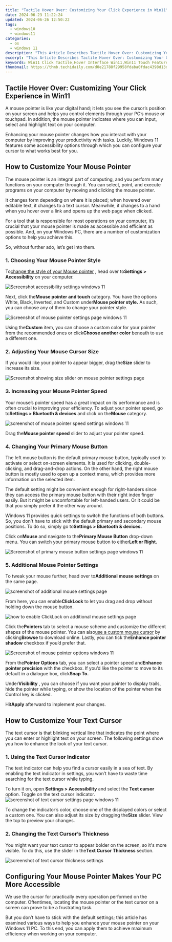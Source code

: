 ```yaml
---
title: "Tactile Hover Over: Customizing Your Click Experience in Win11"
date: 2024-06-23 11:22:24
updated: 2024-06-26 12:50:22
tags:
  - windows10
  - windows11
categories:
  - os
  - windows 11
description: "This Article Describes Tactile Hover Over: Customizing Your Click Experience in Win11"
excerpt: "This Article Describes Tactile Hover Over: Customizing Your Click Experience in Win11"
keywords: Win11 Click Tactile,Hover Interface Win11,Win11 Touch Features,Customize Win11 Hover,Click Enhancement Win11,Win11 Interactive UI,Personalized Win11 Hover
thumbnail: https://thmb.techidaily.com/d0e21788f29958fdaba0fdac4398d13da9177082545009c2bddd22992fae44fc.jpg
---
```


## Tactile Hover Over: Customizing Your Click Experience in Win11

 A mouse pointer is like your digital hand; it lets you see the cursor’s position on your screen and helps you control elements through your PC’s mouse or touchpad. In addition, the mouse pointer indicates where you can input, select and highlight text on your computer.

 Enhancing your mouse pointer changes how you interact with your computer by improving your productivity with tasks. Luckily, Windows 11 features some accessibility options through which you can configure your cursor to what works best for you.

## How to Customize Your Mouse Pointer

 The mouse pointer is an integral part of computing, and you perform many functions on your computer through it. You can select, point, and execute programs on your computer by moving and clicking the mouse pointer.

 It changes form depending on where it is placed; when hovered over editable text, it changes to a text cursor. Meanwhile, it changes to a hand when you hover over a link and opens up the web page when clicked.

 For a tool that is responsible for most operations on your computer, it’s crucial that your mouse pointer is made as accessible and efficient as possible. And, on your Windows PC, there are a number of customization options to help you achieve this.

So, without further ado, let’s get into them.

### 1\. Choosing Your Mouse Pointer Style

 To[change the style of your Mouse pointer](https://www.makeuseof.com/change-your-cursor-on-windows/) , head over to**Settings > Accessibility** on your computer.

![Screenshot accessibility settings windows 11](https://static1.makeuseofimages.com/wordpress/wp-content/uploads/2023/03/screenshot-accessibility-settings-windows-11.jpg)

 Next, click the**Mouse pointer and touch** category. You have the options White, Black, Inverted, and Custom under**Mouse pointer style.** As such, you can choose any of them to change your pointer style.

![Screenshot of mouse pointer settings page windows 11](https://static1.makeuseofimages.com/wordpress/wp-content/uploads/2023/03/screenshot-mouse-pointer-settings-page-windows-11.jpg)

 Using the**Custom** item, you can choose a custom color for your pointer from the recommended ones or click**Choose another color** beneath to use a different one.

### 2\. Adjusting Your Mouse Cursor Size

 If you would like your pointer to appear bigger, drag the**Size** slider to increase its size.

![Screenshot showing size slider on mouse pointer settings page](https://static1.makeuseofimages.com/wordpress/wp-content/uploads/2023/03/screenshot-mouse-pointer-settings-page-windows-11-2.jpg)

### 3\. Increasing your Mouse Pointer Speed

 Your mouse’s pointer speed has a great impact on its performance and is often crucial to improving your efficiency. To adjust your pointer speed, go to**Settings > Bluetooth & devices** and click on the**Mouse** category.

![screenshot of mouse pointer speed settings windows 11](https://static1.makeuseofimages.com/wordpress/wp-content/uploads/2023/03/screenshot-mouse-pointer-speed-settings-windows-11.jpg)

 Drag the**Mouse pointer speed** slider to adjust your pointer speed.

### 4\. Changing Your Primary Mouse Button

 The left mouse button is the default primary mouse button, typically used to activate or select on-screen elements. It is used for clicking, double-clicking, and drag-and-drop actions. On the other hand, the right mouse button is mostly used to open up a context menu, which provides more information on the selected item.

 The default setting might be convenient enough for right-handers since they can access the primary mouse button with their right index finger easily. But it might be uncomfortable for left-handed users. Or it could be that you simply prefer it the other way around.

 Windows 11 provides quick settings to switch the functions of both buttons. So, you don't have to stick with the default primary and secondary mouse positions. To do so, simply go to**Settings > Bluetooth & devices.**

 Click on**Mouse** and navigate to the**Primary Mouse Button** drop-down menu. You can switch your primary mouse button to either**Left or Right.**

![Screenshot of primary mouse button settings page windows 11](https://static1.makeuseofimages.com/wordpress/wp-content/uploads/2023/03/screenshot-primary-mouse-button-settings-page-windows-11.jpg)

### 5\. Additional Mouse Pointer Settings

 To tweak your mouse further, head over to**Additional mouse settings** on the same page.

![screenshot of additional mouse settings page](https://static1.makeuseofimages.com/wordpress/wp-content/uploads/2023/03/screenshot-additional-mouse-settings-page.jpg)

 From here, you can enable**ClickLock** to let you drag and drop without holding down the mouse button.

![how to enable ClickLock on additional mouse settings page](https://static1.makeuseofimages.com/wordpress/wp-content/uploads/2023/03/screenshot-additional-mouse-settings-page-2.jpg)

 Click the**Pointers** tab to select a mouse scheme and customize the different shapes of the mouse pointer. You can also[use a custom mouse cursor](https://www.makeuseof.com/windows-11-custom-mouse-cursor/) by clicking**Browse** to download online. Lastly, you can tick the**Enhance pointer shadow** checkbox if you’d prefer that.

![Screenshot of mouse pointer options windows 11](https://static1.makeuseofimages.com/wordpress/wp-content/uploads/2023/03/screenshot-mouse-pointer-options-windows-11.jpg)

 From the**Pointer Options** tab, you can select a pointer speed and**Enhance pointer precision** with the checkbox. If you’d like the pointer to move to its default in a dialogue box, click**Snap To.**

 Under**Visibility** , you can choose if you want your pointer to display trails, hide the pointer while typing, or show the location of the pointer when the Control key is clicked.

 Hit**Apply** afterward to implement your changes.

## How to Customize Your Text Cursor

 The text cursor is that blinking vertical line that indicates the point where you can enter or highlight text on your screen. The following settings show you how to enhance the look of your text cursor.

### 1\. Using the Text Cursor Indicator

 The text indicator can help you find a cursor easily in a sea of text. By enabling the text indicator in settings, you won’t have to waste time searching for the text cursor while typing.

 To turn it on, open **Settings > Accessibility** and select the **Text cursor** option.  Toggle on the text cursor indicator. ![screenshot of text cursor settings page windows 11](https://static0.makeuseofimages.com/wordpress/wp-content/uploads/2023/03/screenshot-of-text-cursor-settings-page-windows-11.jpg)

 To change the indicator’s color, choose one of the displayed colors or select a custom one. You can also adjust its size by dragging the**Size** slider. View the top to preview your changes.

### 2\. Changing the Text Cursor’s Thickness

 You might want your text cursor to appear bolder on the screen, so it's more visible. To do this, use the slider in the**Text Cursor Thickness** section.

![screenshot of text cursor thickness settings](https://static1.makeuseofimages.com/wordpress/wp-content/uploads/2023/03/screenshot-text-cursor-thickness-settings.jpg)

## Configuring Your Mouse Pointer Makes Your PC More Accessible

 We use the cursor for practically every operation performed on the computer. Oftentimes, locating the mouse pointer or the text cursor on a screen can prove to be a frustrating task.

 But you don’t have to stick with the default settings; this article has examined various ways to help you enhance your mouse pointer on your Windows 11 PC. To this end, you can apply them to achieve maximum efficiency when working on your computer.

<ins class="adsbygoogle"
     style="display:block"
     data-ad-format="autorelaxed"
     data-ad-client="ca-pub-7571918770474297"
     data-ad-slot="1223367746"></ins>



<ins class="adsbygoogle"
     style="display:block"
     data-ad-client="ca-pub-7571918770474297"
     data-ad-slot="8358498916"
     data-ad-format="auto"
     data-full-width-responsive="true"></ins>
